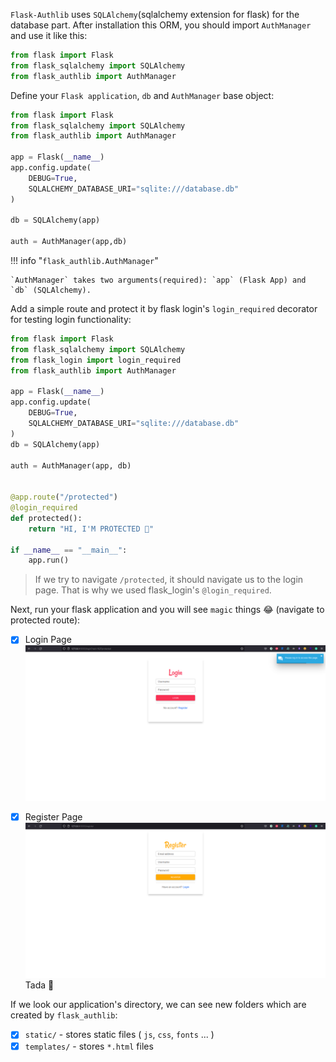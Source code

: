 `Flask-Authlib` uses `SQLAlchemy`(sqlalchemy extension for flask) for the database part. After installation this ORM, you should import `AuthManager` and use it like this:

```python hl_lines="3"
from flask import Flask
from flask_sqlalchemy import SQLAlchemy
from flask_authlib import AuthManager
```

Define your `Flask application`, `db` and `AuthManager` base object:

```python hl_lines="5 11"
from flask import Flask
from flask_sqlalchemy import SQLAlchemy
from flask_authlib import AuthManager

app = Flask(__name__)
app.config.update(
    DEBUG=True,
    SQLALCHEMY_DATABASE_URI="sqlite:///database.db"
)

db = SQLAlchemy(app)

auth = AuthManager(app,db)
```

!!! info "`flask_authlib.AuthManager`"

    `AuthManager` takes two arguments(required): `app` (Flask App) and `db` (SQLAlchemy).

Add a simple route and protect it by flask login's `login_required` decorator for testing login functionality:

```python hl_lines="16-17"
from flask import Flask
from flask_sqlalchemy import SQLAlchemy
from flask_login import login_required
from flask_authlib import AuthManager

app = Flask(__name__)
app.config.update(
    DEBUG=True,
    SQLALCHEMY_DATABASE_URI="sqlite:///database.db"
)
db = SQLAlchemy(app)

auth = AuthManager(app, db)


@app.route("/protected")
@login_required
def protected():
    return "HI, I'M PROTECTED 👋"

if __name__ == "__main__":
    app.run()
```

> If we try to navigate `/protected`, it should navigate us to the login page. That is why we used flask_login's `@login_required`.

Next, run your flask application and you will see `magic` things 😂 (navigate to protected route):

* [x] Login Page
![LOGIN_PAGE](../assets/screenshots/12.PNG)

* [x] Register Page
![REGISTER_PAGE](../assets/screenshots/13.PNG)
Tada 🎉

If we look our application's directory, we can see new folders which are created by `flask_authlib`:

- [x] `static/` - stores static files ( `js`, `css`, `fonts` ... )
- [x] `templates/` - stores `*.html` files
